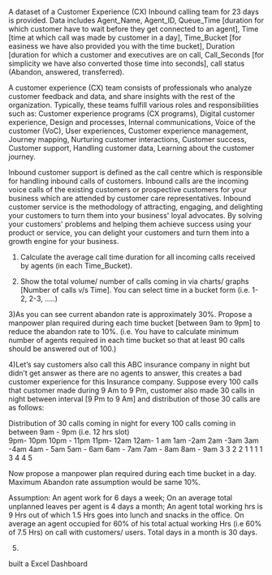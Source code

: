 A dataset of a Customer Experience (CX) Inbound calling team for 23 days is provided. Data includes Agent_Name, Agent_ID, Queue_Time [duration for which customer have to wait before they get connected to an agent], Time [time at which call was made by customer in a day], Time_Bucket [for easiness we have also provided you with the time bucket], Duration [duration for which a customer and executives are on call, Call_Seconds [for simplicity we have also converted those time into seconds], call status (Abandon, answered, transferred).

A customer experience (CX) team consists of professionals who analyze customer feedback and data, and share insights with the rest of the organization. Typically, these teams fulfill various roles and responsibilities such as: Customer experience programs (CX programs), Digital customer experience, Design and processes, Internal communications, Voice of the customer (VoC), User experiences, Customer experience management, Journey mapping, Nurturing customer interactions, Customer success, Customer support, Handling customer data, Learning about the customer journey.

Inbound customer support is defined as the call centre which is responsible for handling inbound calls of customers. Inbound calls are the incoming voice calls of the existing customers or prospective customers for your business which are attended by customer care representatives. Inbound customer service is the methodology of attracting, engaging, and delighting your customers to turn them into your business' loyal advocates. By solving your customers' problems and helping them achieve success using your product or service, you can delight your customers and turn them into a growth engine for your business.

1) Calculate the average call time duration for all incoming calls received by agents (in each Time_Bucket).

2) Show the total volume/ number of calls coming in via charts/ graphs [Number of calls v/s Time]. You can select time in a bucket form (i.e. 1-2, 2-3, …..)

3)As you can see current abandon rate is approximately 30%. Propose a manpower plan required during each time bucket [between 9am to 9pm] to reduce the abandon rate to 10%. (i.e. You have to calculate minimum number of agents required in each time bucket so that at least 90 calls should be answered out of 100.) 

4)Let’s say customers also call this ABC insurance company in night but didn’t get answer as there are no agents to answer, this creates a bad customer experience for this Insurance company. Suppose every 100 calls that customer made during 9 Am to 9 Pm, customer also made 30 calls in night between interval [9 Pm to 9 Am] and distribution of those 30 calls are as follows:

Distribution of 30 calls coming in night for every 100 calls coming in between 9am - 9pm (i.e. 12 hrs slot)											
9pm- 10pm 	10pm - 11pm 	11pm- 12am	 12am- 1 am	 1am -2am 	2am -3am 	 3am -4am 	4am - 5am  	5am - 6am	  6am - 7am	  7am - 8am 	 8am - 9am
3             	3	          2	           2	         1	        1	          1	              1        3	      4	          4	          5

Now propose a manpower plan required during each time bucket in a day. Maximum Abandon rate assumption would be same 10%.

Assumption: An agent work for 6 days a week; On an average total unplanned leaves per agent is 4 days a month; An agent total working hrs is 9 Hrs out of which 1.5 Hrs goes into lunch and snacks in the office. On average an agent occupied for 60% of his total actual working Hrs (i.e 60% of 7.5 Hrs) on call with customers/ users. Total days in a month is 30 days.

5)
built a Excel Dashboard



